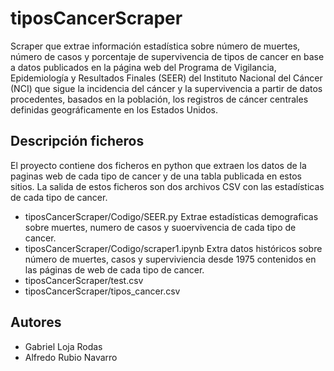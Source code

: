 # tiposCancerScraper

Scraper que extrae información estadística sobre número de muertes, número de casos y porcentaje de supervivencia de tipos de cancer en base a datos publicados en la página web del Programa de Vigilancia, Epidemiología y Resultados Finales (SEER) del Instituto Nacional del Cáncer (NCI)  que sigue la incidencia del cáncer y la supervivencia a partir de datos procedentes, basados ​​en la población, los registros de cáncer centrales definidas geográficamente en los Estados Unidos. 

## Descripción ficheros

El proyecto contiene dos ficheros en python que extraen los datos de la paginas web de cada tipo de cancer y de una tabla publicada en estos sitios.
La salida de estos ficheros son dos archivos CSV con las estadísticas de cada tipo de cancer.

* tiposCancerScraper/Codigo/SEER.py
Extrae estadísticas demograficas sobre muertes, numero de casos y suoervivencia de cada tipo de cancer.
* tiposCancerScraper/Codigo/scraper1.ipynb
Extra datos históricos sobre número de muertes, casos y superviviencia desde 1975 contenidos en  las páginas de web de cada tipo de cancer.
* tiposCancerScraper/test.csv
* tiposCancerScraper/tipos_cancer.csv



## Autores

* Gabriel Loja Rodas
* Alfredo Rubio Navarro
	
